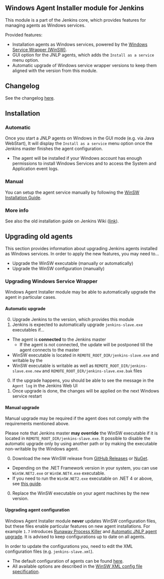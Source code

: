Windows Agent Installer module for Jenkins
---

This module is a part of the Jenkins core, which provides features for managing agents as Windows services.

Provided features:

* Installation agents as Windows services, powered by the [Windows Service Wrapper (WinSW)](https://github.com/kohsuke/winsw). 
* GUI option for the JNLP agents, which adds the `Install as a service` menu option.
* Automatic upgrade of Windows service wrapper versions to keep them aligned with the version from this module.

## Changelog

See the changelog [here](./CHANGELOG.md).

## Installation 

### Automatic

Once you start a JNLP agents on Windows in the GUI mode (e.g. via Java WebStart), 
It will display the `Install as a service` menu option once the Jenkins master finishes the agent configuration.

* The agent will be installed if your Windows account has enough permissions to install Windows Services and to access the System and Application event logs.

### Manual

You can setup the agent service manually by following the [WinSW Installation Guide](https://github.com/kohsuke/winsw/blob/master/doc/installation.md#winsw-installation-guide).

### More info

See also the old installation guide on Jenkins Wiki
([link](https://wiki.jenkins-ci.org/display/JENKINS/Installing+Jenkins+as+a+Windows+service)).


## Upgrading old agents

<!-- TODO: It s a temporary location of the guidelines. They will be moved to Jenkins.io soon -->

This section provides information about upgrading Jenkins agents installed as Windows services.
In order to apply the new features, you may need to...

* Upgrade the WinSW executable (manually or automatically)
* Upgrade the WinSW configuration (manually)

### Upgrading Windows Service Wrapper

Windows Agent Installer module may be able to automatically upgrade the agent in particular cases.

#### Automatic upgrade

0. Upgrade Jenkins to the version, which provides this module
0. Jenkins is expected to automatically upgrade `jenkins-slave.exe` executables if... 
  * The agent is **connected** to the Jenkins master
    - If the agent is not connected, the update will be postponed till the agent connects to the master
  * WinSW executable is located in `REMOTE_ROOT_DIR/jenkins-slave.exe` and writable by the 
  * WinSW executable is writable as well as `REMOTE_ROOT_DIR/jenkins-slave.exe.new` and `REMOTE_ROOT_DIR/jenkins-slave.exe.bak` files
0. If the upgrade happens, you should be able to see the message in the `Agent log` in the Jenkins Web UI
0. Once upgrade is done, the changes will be applied on the next Windows service restart

#### Manual upgrade

Manual upgrade may be required if the agent does not comply with the requirements mentioned above.

Please note that Jenkins master **may override** the WinSW executable 
if it is located in `REMOTE_ROOT_DIR/jenkins-slave.exe`.
It possible to disable the automatic upgrade only by using another path or by making the executable non-writable by the Windows agent.

0. Download the new WinSW release from [GitHub Releases](https://github.com/kohsuke/winsw/releases) or [NuGet](https://www.nuget.org/packages/WinSW/).
  * Depending on the .NET Framework version in your system, 
  you can use `WinSW.NET2.exe` or `WinSW.NET4.exe` executable.
  * If you need to run the `WinSW.NET2.exe` executable on .NET 4 or above, 
  see [this guide](https://github.com/kohsuke/winsw/blob/master/doc/installation.md#making-winsw-1x-compatible-with-net-runtime-40).
0. Replace the WinSW executable on your agent machines by the new version.

#### Upgrading agent configuration

Windows Agent Installer module **never** updates WinSW configuration files, but these files enable particular features on new agent installations.
For example `1.7` introduces [Runaway Process Killer](https://github.com/kohsuke/winsw/blob/master/doc/extensions/runawayProcessKiller.md) and [Automatic JNLP agent upgrade](https://issues.jenkins-ci.org/browse/JENKINS-39237).
It is advised to keep configurations up to date on all agents.

In order to update the configurations you, need to edit the XML configuration files (e.g. `jenkins-slave.xml`).

* The default configuration of agents can be found [here](https://github.com/jenkinsci/windows-slave-installer-module/blob/master/src/main/resources/org/jenkinsci/modules/windows_slave_installer/jenkins-slave.xml).
* All available options are described in the [WinSW XML config file specification](https://github.com/kohsuke/winsw/blob/master/doc/xmlConfigFile.md).
